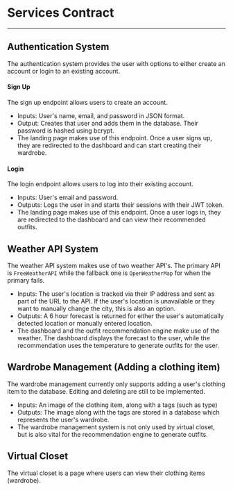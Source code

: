 # Services Contract 

---

## Authentication System 
The authentication system provides the user with options to either create an account or login to an existing account. 
#### Sign Up 
The sign up endpoint allows users to create an account.
- Inputs: User's name, email, and password in JSON format. 
- Output: Creates that user and adds them in the database. Their password is hashed using bcrypt. 
- The landing page makes use of this endpoint. Once a user signs up, they are redirected to the dashboard and can start creating their wardrobe. 
#### Login 
The login endpoint allows users to log into their existing account. 
- Inputs: User's email and password. 
- Outputs: Logs the user in and starts their sessions with their JWT token. 
- The landing page makes use of this endpoint. Once a user logs in, they are redirected to the dashboard and can view their recommended outfits. 

## Weather API System 
The weather API system makes use of two weather API's. The primary API is `FreeWeatherAPI` while the fallback one is `OpenWeatherMap` for when the primary fails. 
- Inputs: The user's location is tracked via their IP address and sent as part of the URL to the API. If the user's location is unavailable or they want to manually change the city, this is also an option. 
- Outputs: A 6 hour forecast is returned for either the user's automatically detected location or manually entered location. 
- The dashboard and the outfit recommendation engine make use of the weather. The dashboard displays the forecast to the user, while the recommendation uses the temperature to generate outfits for the user. 

## Wardrobe Management (Adding a clothing item)
The wardrobe management currently only supports adding a user's clothing item to the database. Editing and deleting are still to be implemented. 
- Inputs: An image of the clothing item, along with a tags (such as type) 
- Outputs: The image along with the tags are stored in a database which represents the user's wardrobe.  
- The wardrobe management system is not only used by virtual closet, but is also vital for the recommendation engine to generate outfits.    

## Virtual Closet
The virtual closet is a page where users can view their clothing items (wardrobe). 



